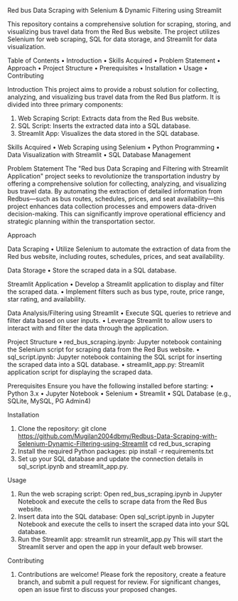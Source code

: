 Red bus Data Scraping with Selenium & Dynamic Filtering using Streamlit

This repository contains a comprehensive solution for scraping, storing, and visualizing bus travel data from the Red Bus website. The project utilizes Selenium for web scraping, SQL for data storage, and Streamlit for data visualization.

Table of Contents
•	Introduction
•	Skills Acquired
•	Problem Statement
•	Approach
•	Project Structure
•	Prerequisites
•	Installation
•	Usage
•	Contributing

Introduction
This project aims to provide a robust solution for collecting, analyzing, and visualizing bus travel data from the Red Bus platform. It is divided into three primary components:
1.	Web Scraping Script: Extracts data from the Red Bus website.
2.	SQL Script: Inserts the extracted data into a SQL database.
3.	Streamlit App: Visualizes the data stored in the SQL database.

Skills Acquired
•	Web Scraping using Selenium
•	Python Programming
•	Data Visualization with Streamlit
•	SQL Database Management

Problem Statement
The "Red bus Data Scraping and Filtering with Streamlit Application" project seeks to revolutionize the transportation industry by offering a comprehensive solution for collecting, analyzing, and visualizing bus travel data. By automating the extraction of detailed information from Redbus—such as bus routes, schedules, prices, and seat availability—this project enhances data collection processes and empowers data-driven decision-making. This can significantly improve operational efficiency and strategic planning within the transportation sector.

Approach

Data Scraping
•	Utilize Selenium to automate the extraction of data from the Red bus website, including routes, schedules, prices, and seat availability.

Data Storage
•	Store the scraped data in a SQL database.

Streamlit Application
•	Develop a Streamlit application to display and filter the scraped data.
•	Implement filters such as bus type, route, price range, star rating, and availability.

Data Analysis/Filtering using Streamlit
•	Execute SQL queries to retrieve and filter data based on user inputs.
•	Leverage Streamlit to allow users to interact with and filter the data through the application.

Project Structure
•	red_bus_scraping.ipynb: Jupyter notebook containing the Selenium script for scraping data from the Red Bus website.
•	sql_script.ipynb: Jupyter notebook containing the SQL script for inserting the scraped data into a SQL database.
•	streamlit_app.py: Streamlit application script for displaying the scraped data.

Prerequisites
Ensure you have the following installed before starting:
•	Python 3.x
•	Jupyter Notebook
•	Selenium
•	Streamlit
•	SQL Database (e.g., SQLite, MySQL, PG Admin4)

Installation
1.	Clone the repository:
git clone https://github.com/Mugilan2004dbmy/Redbus-Data-Scraping-with-Selenium-Dynamic-Filtering-using-Streamlit
cd red_bus_scraping
2.	Install the required Python packages:
pip install -r requirements.txt
3.	Set up your SQL database and update the connection details in sql_script.ipynb and streamlit_app.py.

Usage
1.	Run the web scraping script: Open red_bus_scraping.ipynb in Jupyter Notebook and execute the cells to scrape data from the Red Bus website.
2.	Insert data into the SQL database: Open sql_script.ipynb in Jupyter Notebook and execute the cells to insert the scraped data into your SQL database.
3.	Run the Streamlit app:
streamlit run streamlit_app.py
This will start the Streamlit server and open the app in your default web browser.

Contributing
1.  Contributions are welcome! Please fork the repository, create a feature branch, and submit a pull request for review. For significant changes, open an issue first to discuss your proposed changes.
